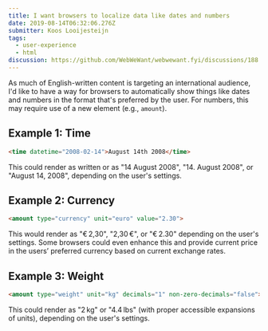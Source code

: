 ```yaml
---
title: I want browsers to localize data like dates and numbers
date: 2019-08-14T06:32:06.276Z
submitter: Koos Looijesteijn
tags:
  - user-experience
  - html
discussion: https://github.com/WebWeWant/webwewant.fyi/discussions/188
---
```


As much of English-written content is targeting an international audience, I'd like to have a way for browsers to automatically show things like dates and numbers in the format that's preferred by the user. For numbers, this may require use of a new element (e.g., `amount`).

## Example 1: Time

```html
<time datetime="2008-02-14">August 14th 2008</time>
```

This could render as written or as "14 August 2008", "14. August 2008", or "August 14, 2008", depending on the user's settings.

## Example 2: Currency

```html
<amount type="currency" unit="euro" value="2.30">
```

This would render as "€ 2,30", "2,30 €", or "€ 2.30" depending on the user's settings. Some browsers could even enhance this and provide current price in the users’ preferred currency based on current exchange rates.

## Example 3: Weight

```html
<amount type="weight" unit="kg" decimals="1" non-zero-decimals="false">
```

This could render as "2 kg" or "4.4 lbs" (with proper accessible expansions of units), depending on the user's settings.
